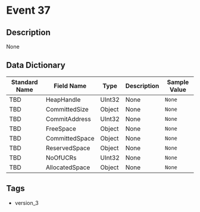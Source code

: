 # Event 37

## Description
None

## Data Dictionary
|Standard Name|Field Name|Type|Description|Sample Value|
|---|---|---|---|---|
|TBD|HeapHandle|UInt32|None|`None`|
|TBD|CommittedSize|Object|None|`None`|
|TBD|CommitAddress|UInt32|None|`None`|
|TBD|FreeSpace|Object|None|`None`|
|TBD|CommittedSpace|Object|None|`None`|
|TBD|ReservedSpace|Object|None|`None`|
|TBD|NoOfUCRs|UInt32|None|`None`|
|TBD|AllocatedSpace|Object|None|`None`|

## Tags
* version_3